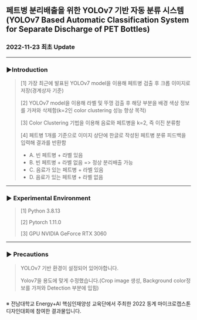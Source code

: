 ## 페트병 분리배출을 위한 YOLOv7 기반 자동 분류 시스템(YOLOv7 Based Automatic Classification System for Separate Discharge of PET Bottles)

### 2022-11-23 최초 Update

-------------------------------------
### ▶Introduction
> [1] 가장 최근에 발표된 YOLOv7 model을 이용해 페트병 검출 후 크롭 이미지로 저장(경계상자 기준)
> 
> [2] YOLOv7 model을 이용해 라벨 및 뚜껑 검출 후 해당 부분을 배경 색상 정보를 가져와 삭제함(k=2인 color clustering 성능 향상 목적)
> 
> [3] Color Clustering 기법을 이용해 음료와 페트병을 k=2, 즉 이진 분류함
> 
> [4] 페트병 1개를 기준으로 이미지 상단에 한글로 작성된 페트병 분류 피드백을 입력해 결과를 반환함
> * A. 빈 페트병 + 라벨 있음
> * B. 빈 페트병 + 라벨 없음  => 정상 분리배출 가능
> * C. 음료가 있는 페트병 + 라벨 있음
> * D. 음료가 있는 페트병 + 라벨 없음

-------------------------------------
### ▶ Experimental Environment
> [1] Python 3.8.13
> 
> [2] Pytorch 1.11.0
>
> [3] GPU NVIDIA GeForce RTX 3060

-------------------------------------
### ▶ Precautions
> YOLOv7 기반 환경이 설정되어 있어야합니다.
> 
> Yolov7을 용도에 맞게 수정했습니다.(Crop image 생성, Background color정보를 가져와 Detection 부분에 입힘)



### 
※ 전남대학교 Energy+AI 핵심인재양성 교육단에서 주최한 2022 동계 마이크로캡스톤디자인대회에 참여한 결과물입니다.

